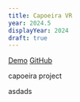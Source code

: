 ```yaml
---
title: Capoeira VR
year: 2024.5
displayYear: 2024
draft: true
---
```

<div class="links">
<a class="button" href="https://smrghsh.github.io/chem/">Demo</a>
<a class="button" href="https://github.com/smrghsh/chem">GitHub</a>
</div>


capoeira project

<!--more--> 

asdads